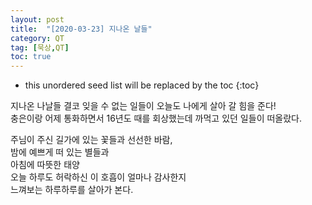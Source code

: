 ```yaml
---
layout: post
title:  "[2020-03-23] 지나온 날들"
category: QT
tag: [묵상,QT]
toc: true
---
```

* this unordered seed list will be replaced by the toc
{:toc}


지나온 나날들 결코 잊을 수 없는 일들이 오늘도 나에게 살아 갈 힘을 준다!<br/>
충은이랑 어제 통화하면서 16년도 때를 회상했는데 까먹고 있던 일들이 떠올랐다.<br/>

주님이 주신 길가에 있는 꽃들과 선선한 바람, <br/>
밤에 예쁘게 떠 있는 별들과 <br/>
아침에 따뜻한 태양<br/>
오늘 하루도 허락하신 이 호흡이 얼마나 감사한지<br/>
느껴보는 하루하루를 살아가 본다.<br/>